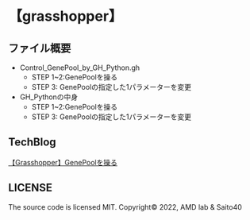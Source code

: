 # 【grasshopper】

## ファイル概要

- Control_GenePool_by_GH_Python.gh
  - STEP 1~2:GenePoolを操る
  - STEP 3: GenePoolの指定した1パラメーターを変更
- GH_Pythonの中身
  - STEP 1~2:GenePoolを操る
  - STEP 3: GenePoolの指定した1パラメーターを変更

## TechBlog

[【Grasshopper】GenePoolを操る](https://amdlaboratory.com/amdblog/【grasshopper】genepoolを操る)

## LICENSE

The source code is licensed MIT. Copyright© 2022, AMD lab & Saito40


